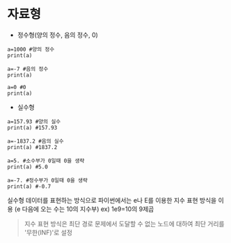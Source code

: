 # 자료형

- 정수형(양의 정수, 음의 정수, 0)

```
a=1000 #양의 정수
print(a)

a=-7 #음의 정수
print(a)

a=0 #0
print(a)
```  

- 실수형
```
a=157.93 #양의 실수
print(a) #157.93

a=-1837.2 #음의 실수
print(a) #1837.2

a=5. #소수부가 0일때 0을 생략
print(a) #5.0

a=-7. #정수부가 0일때 0을 생략
print(a) #-0.7
```  
실수형 데이터를 표현하는 방식으로 파이썬에서는 e나 E를 이용한 지수 표현 방식을 이용 (e 다음에 오는 수는 10의 지수부)
ex) 1e9=10의 9제곱
> 지수 표현 방식은 최단 경로 문제에서 도달할 수 없는 노드에 대하여 최단 거리를 '무한(INF)'로 설정
